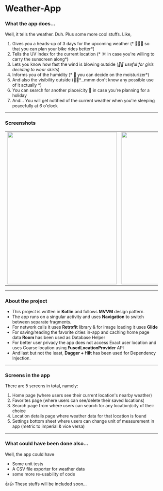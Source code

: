 # Weather-App

### What the app does...

Well, it tells the weather. Duh. Plus some more cool stuffs. Like,

1. Gives you a heads-up of 3 days for the upcoming weather (* 🚴🏻‍♂️ so that you can plan your bike rides better*)
2. Tells the UV Index for the current location (* ☀️ in case you're willing to carry the sunscreen along*)
3. Lets you know how fast the wind is blowing outside (*💃🏻 useful for girls deciding to wear skirts*)
4. Informs you of the humidity (* 🧴 you can decide on the moisturizer*)
5. And also the visibility outside (🤦‍♂️*...mmm don't know any possible use of it actually *)
6. You can search for another place/city 🌆 in case you're planning for a holiday 
7. And... You will get notified of the current weather when you're sleeping peacefully at 6 o'clock

-----

### Screenshots

<table>
  <tr>
    <td><img src="https://user-images.githubusercontent.com/81750154/173509134-690dd3ee-da4c-4262-918f-5562b01c5468.JPG" width="360" height="500" /></td>
    <td><img src="https://user-images.githubusercontent.com/81750154/173509152-e4f5e12a-e185-4ea5-aef2-ddc1a43a7bbb.JPG" width="360" height="500" /></td>
    <td> <img src="https://user-images.githubusercontent.com/81750154/173509173-a237a6f4-4b34-4a6d-a4b9-b57bc1f73aa8.JPG" width="360" height="500" /></td>
    <td> <img src="https://user-images.githubusercontent.com/81750154/173509196-e5544171-47d8-4970-92d7-caf510c0e78d.JPG" width="360" height="500" /></td>
  </tr>
</table>

----

### About the project

- This project is written in **Kotlin** and follows **MVVM** design pattern.
- The app runs on a singular activity and uses **Navigation** to switch between separate fragments.
- For network calls it uses **Retrofit** library & for image loading it uses **Glide**
- For saving/reading the favorite cities in-app and caching home page data **Room** has been used as Database Helper
- For better user privacy the app does not access Exact user location and uses Coarse location using **FusedLocationProvider** API
- And last but not the least, **Dagger + Hilt** has been used for Dependency Injection.

-----

### Screens in the app

There are 5 screens in total, namely:
1. Home page (where users see their current location's nearby weather)
2. Favorites page (where users can see/delete their saved locations)
3. Search page from where users can search for any location/city of their choice
4. Location details page where weather data for that location is found
5. Settings bottom sheet where users can change unit of measurement in app (metric to imperial & vice versa)

-----

### What could have been done also...

Well, the app could have 
- Some unit tests
- A CSV file exporter for weather data
- some more re-usability of code

👍👍 These stuffs will be included soon...
